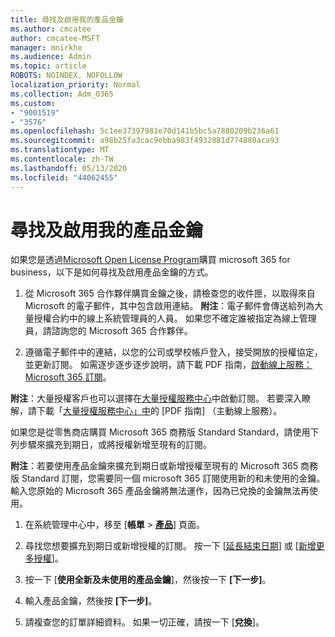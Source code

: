 ```yaml
---
title: 尋找及啟用我的產品金鑰
ms.author: cmcatee
author: cmcatee-MSFT
manager: mnirkhe
ms.audience: Admin
ms.topic: article
ROBOTS: NOINDEX, NOFOLLOW
localization_priority: Normal
ms.collection: Adm_O365
ms.custom:
- "9001519"
- "3576"
ms.openlocfilehash: 5c1ee37397981e70d141b5bc5a7880209b236a61
ms.sourcegitcommit: a98b25fa3cac9ebba983f4932881d774880aca93
ms.translationtype: MT
ms.contentlocale: zh-TW
ms.lasthandoff: 05/13/2020
ms.locfileid: "44062455"
---
```

# <a name="find-and-activate-my-product-key"></a>尋找及啟用我的產品金鑰

如果您是透過[Microsoft Open License Program](https://go.microsoft.com/fwlink/p/?LinkID=613298)購買 microsoft 365 for business，以下是如何尋找及啟用產品金鑰的方式。

1. 從 Microsoft 365 合作夥伴購買金鑰之後，請檢查您的收件匣，以取得來自 Microsoft 的電子郵件，其中包含啟用連結。  **附注**：電子郵件會傳送給列為大量授權合約中的線上系統管理員的人員。  如果您不確定誰被指定為線上管理員，請諮詢您的 Microsoft 365 合作夥伴。

2. 遵循電子郵件中的連結，以您的公司或學校帳戶登入，接受開放的授權協定，並更新訂閱。  如需逐步逐步逐步說明，請下載 PDF 指南，[啟動線上服務： Microsoft 365 訂閱](https://go.microsoft.com/fwlink/p/?LinkId=618100)。 

**附注**：大量授權客戶也可以選擇在[大量授權服務中心](https://go.microsoft.com/fwlink/p/?LinkID=282016)中啟動訂閱。  若要深入瞭解，請下載「[大量授權服務中心」中](https://go.microsoft.com/fwlink/p/?LinkId=618096)的 [PDF 指南] （主動線上服務）。

如果您是從零售商店購買 Microsoft 365 商務版 Standard Standard，請使用下列步驟來擴充到期日，或將授權新增至現有的訂閱。

**附注**：若要使用產品金鑰來擴充到期日或新增授權至現有的 Microsoft 365 商務版 Standard 訂閱，您需要同一個 microsoft 365 訂閱使用新的和未使用的金鑰。  輸入您原始的 Microsoft 365 產品金鑰將無法運作，因為已兌換的金鑰無法再使用。

1. 在系統管理中心中，移至 [**帳單**  >  **[產品](https://go.microsoft.com/fwlink/p/?linkid=842054)**] 頁面。

2. 尋找您想要擴充到期日或新增授權的訂閱。  按一下 [[延長結束日期](https://go.microsoft.com/fwlink/p/?linkid=842054)] 或 [[新增更多授權](https://go.microsoft.com/fwlink/p/?linkid=842054)]。

3. 按一下 [**使用全新及未使用的產品金鑰**]，然後按一下 **[下一步]**。

4. 輸入產品金鑰，然後按 **[下一步]**。

5. 請複查您的訂單詳細資料。  如果一切正確，請按一下 [**兌換**]。